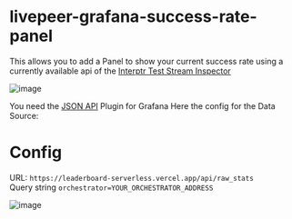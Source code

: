# livepeer-grafana-success-rate-panel
This allows you to add a Panel to show your current success rate using a currently available api of the [Interptr Test Stream Inspector](https://interptr-latest-test-streams.vercel.app/)

![image](https://user-images.githubusercontent.com/17692991/139015780-462e9865-6131-424d-afa9-900cbbb83afb.png)


You need the [JSON API](https://grafana.com/grafana/plugins/marcusolsson-json-datasource/) Plugin for Grafana
Here the config for the Data Source:

# Config

URL: `https://leaderboard-serverless.vercel.app/api/raw_stats`
<br/>
Query string `orchestrator=YOUR_ORCHESTRATOR_ADDRESS`

![image](https://user-images.githubusercontent.com/17692991/139015432-a608bc24-c2b4-438b-8e99-7fd1549130c8.png)
